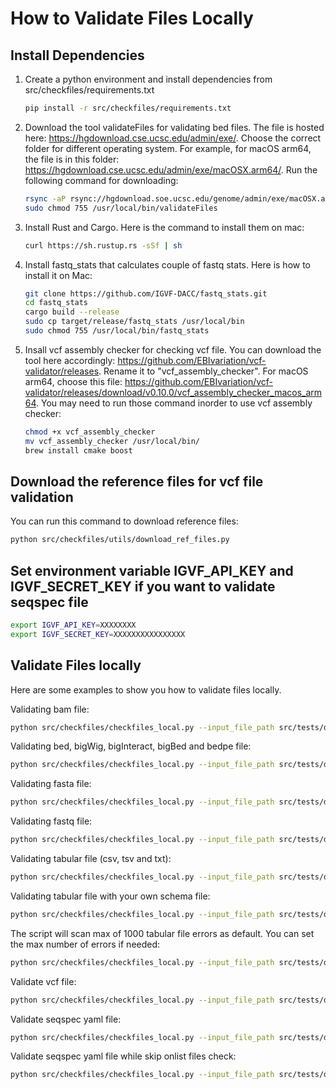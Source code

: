 # How to Validate Files Locally

## Install Dependencies

1. Create a python environment and install dependencies from src/checkfiles/requirements.txt

    ```bash
    pip install -r src/checkfiles/requirements.txt
    ```

2. Download the tool validateFiles for validating bed files. The file is hosted here: <https://hgdownload.cse.ucsc.edu/admin/exe/>. Choose the correct folder for different operating system. For example, for macOS arm64, the file is in this folder: <https://hgdownload.cse.ucsc.edu/admin/exe/macOSX.arm64/>. Run the following command for downloading:

    ```bash
    rsync -aP rsync://hgdownload.soe.ucsc.edu/genome/admin/exe/macOSX.arm64/validateFiles /usr/local/bin/
    sudo chmod 755 /usr/local/bin/validateFiles
    ```

3. Install Rust and Cargo. Here is the command to install them on mac:

    ```bash
    curl https://sh.rustup.rs -sSf | sh
    ```

4. Install fastq_stats that calculates couple of fastq stats. Here is how to install it on Mac:

    ```bash
    git clone https://github.com/IGVF-DACC/fastq_stats.git
    cd fastq_stats
    cargo build --release
    sudo cp target/release/fastq_stats /usr/local/bin
    sudo chmod 755 /usr/local/bin/fastq_stats
    ```

5. Insall vcf assembly checker for checking vcf file. You can download the tool here accordingly: <https://github.com/EBIvariation/vcf-validator/releases>. Rename it to "vcf_assembly_checker". For macOS arm64, choose this file: <https://github.com/EBIvariation/vcf-validator/releases/download/v0.10.0/vcf_assembly_checker_macos_arm64>.  You may need to run those command inorder to use vcf assembly checker:

    ```bash
    chmod +x vcf_assembly_checker
    mv vcf_assembly_checker /usr/local/bin/
    brew install cmake boost
    ```

## Download the reference files for vcf file validation

You can run this command to download reference files:

```bash
python src/checkfiles/utils/download_ref_files.py
```

## Set environment variable IGVF_API_KEY and IGVF_SECRET_KEY if you want to validate seqspec file

```bash
export IGVF_API_KEY=XXXXXXXX
export IGVF_SECRET_KEY=XXXXXXXXXXXXXXXX
```

## Validate Files locally

Here are some examples to show you how to validate files locally.

Validating bam file:

```bash
python src/checkfiles/checkfiles_local.py --input_file_path src/tests/data/ENCFF206HGF.bam --file_format bam --md5sum 2d3b7df013d257c7052c084d93ff9026
```

Validating bed, bigWig, bigInteract, bigBed and bedpe file:

```bash
python src/checkfiles/checkfiles_local.py --input_file_path src/tests/data/ENCFF597JNC.bed.gz --file_format bed --file_format_type bed3 --assembly GRCh38 --md5sum d1bae8af8fec54424cff157134652d26
```

Validating fasta file:

```bash
python src/checkfiles/checkfiles_local.py --input_file_path src/tests/data/ENCFF329FTG.fasta.gz --file_format fasta --md5sum c8c18396efe2a44e93f613d00c00823d
```

Validating fastq file:

```bash
python src/checkfiles/checkfiles_local.py --input_file_path src/tests/data/ENCFF594AYI.fastq.gz --file_format fastq --md5sum 3e814f4af7a4c13460584b26fbe32dc4
```

Validating tabular file (csv, tsv and txt):

```bash
python src/checkfiles/checkfiles_local.py --input_file_path src/tests/data/guide_rna_sequences_invalid.tsv.gz --file_format tsv --content_type "guide RNA sequences" --md5sum b8bfdca28ddbcc74128e3e3bb5febe24
```

Validating tabular file with your own schema file:

```bash
python src/checkfiles/checkfiles_local.py --input_file_path src/tests/data/guide_rna_sequences_invalid.tsv.gz --file_format tsv --content_type "guide RNA sequences" --md5sum b8bfdca28ddbcc74128e3e3bb5febe24 --tabular_file_schema_path src/schemas/table_schemas/your_own_schma.json
```

The script will scan max of 1000 tabular file errors as default. You can set the max number of errors if needed:

```bash
python src/checkfiles/checkfiles_local.py --input_file_path src/tests/data/guide_rna_sequences_invalid.tsv.gz --file_format tsv --content_type "guide RNA sequences" --md5sum b8bfdca28ddbcc74128e3e3bb5febe24 --max_tabular_file_errors 100
```

Validate vcf file:

```bash
python src/checkfiles/checkfiles_local.py --input_file_path src/tests/data/chry_variants_sample_valid.vcf.gz --file_format vcf --assembly GRCh38 --md5sum 99b7b2c055d087565970221a4845fa7f
```

Validate seqspec yaml file:

```bash
python src/checkfiles/checkfiles_local.py --input_file_path src/tests/data/seqspec_valid.yaml.gz --file_format yaml --content_type seqspec --md5sum f1859dd9d60554a8f8ab63b65b458267
```

Validate seqspec yaml file while skip onlist files check:

```bash
python src/checkfiles/checkfiles_local.py --input_file_path src/tests/data/seqspec_valid.yaml.gz --file_format yaml --content_type seqspec --onlist_skip --md5sum f1859dd9d60554a8f8ab63b65b458267
```
